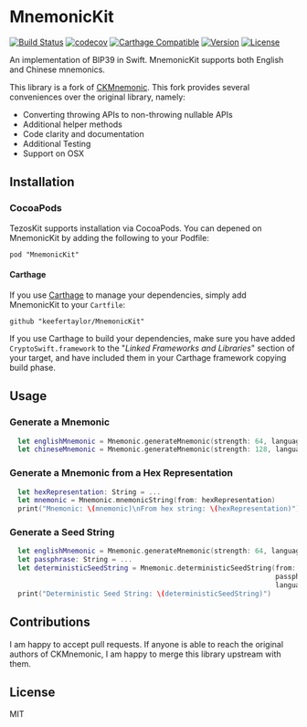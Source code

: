 # MnemonicKit
[![Build Status](https://travis-ci.org/keefertaylor/MnemonicKit.svg?branch=master)](https://travis-ci.org/keefertaylor/MnemonicKit)
[![codecov](https://codecov.io/gh/keefertaylor/MnemonicKit/branch/master/graph/badge.svg)](https://codecov.io/gh/keefertaylor/MnemonicKit)
[![Carthage Compatible](https://img.shields.io/badge/Carthage-compatible-4BC51D.svg?style=flat)](https://github.com/Carthage/Carthage)
[![Version](https://img.shields.io/cocoapods/v/MnemonicKit.svg?style=flat)](http://cocoapods.org/pods/MnemonicKit)
[![License](https://img.shields.io/cocoapods/l/MnemonicKit.svg?style=flat)](http://cocoapods.org/pods/MnemonicKit)

An implementation of BIP39 in Swift. MnemonicKit supports both English and Chinese mnemonics.

This library is a fork of [CKMnemonic](https://github.com/CikeQiu/CKMnemonic). This fork provides several conveniences over the original library, namely: 
- Converting throwing APIs to non-throwing nullable APIs
- Additional helper methods
- Code clarity and documentation
- Additional Testing
- Support on OSX 

## Installation

### CocoaPods
TezosKit supports installation via CocoaPods. You can depened on MnemonicKit by adding the following to your Podfile:

```
pod "MnemonicKit"
```

#### Carthage

If you use [Carthage](https://github.com/Carthage/Carthage) to manage your dependencies, simply add
MnemonicKit to your `Cartfile`:

```
github "keefertaylor/MnemonicKit"
```

If you use Carthage to build your dependencies, make sure you have added `CryptoSwift.framework` to the "_Linked Frameworks and Libraries_" section of your target, and have included them in your Carthage framework copying build phase.


## Usage

### Generate a Mnemonic

```swift
  let englishMnemonic = Mnemonic.generateMnemonic(strength: 64, language: .english)
  let chineseMnemonic = Mnemonic.generateMnemonic(strength: 128, language: .chinese)
```


### Generate a Mnemonic from a Hex Representation

```swift
  let hexRepresentation: String = ...
  let mnemonic = Mnemonic.mnemonicString(from: hexRepresentation)
  print("Mnemonic: \(mnemonic)\nFrom hex string: \(hexRepresentation)")
```

### Generate a Seed String

```swift
  let englishMnemonic = Mnemonic.generateMnemonic(strength: 64, language: .english)
  let passphrase: String = ...
  let deterministicSeedString = Mnemonic.deterministicSeedString(from: mnemonicString,
                                                                 passphrase: passphrase,
                                                                 language: .english)
  print("Deterministic Seed String: \(deterministicSeedString)")
```

## Contributions

I am happy to accept pull requests. If anyone is able to reach the original authors of CKMnemonic, I am happy to merge this library upstream with them.

## License

MIT
